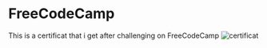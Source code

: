 # FreeCodeCamp
This is a certificat that i get after challenging on FreeCodeCamp
![certificat](https://user-images.githubusercontent.com/81830567/154770891-1352b6bf-74ca-48bc-b57e-7f0eca8bb28d.png)
